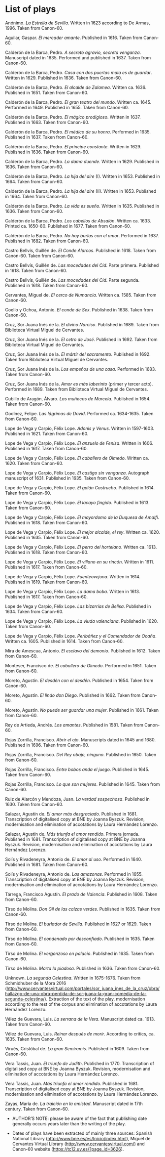 # List of plays

Anónimo. <i>La Estrella de Sevilla</i>. Written in 1623 according to De Armas, 1996. Taken from Canon-60.

Aguilar, Gaspar. <i>El mercader amante</i>. Published in 1616. Taken from Canon-60.

Calderón de la Barca, Pedro. <i>A secreto agravio, secreta venganza</i>. Manuscript dated in 1635. Performed and published in 1637. Taken from Canon-60.

Calderón de la Barca, Pedro. <i>Casa con dos puertas mala es de guardar</i>. Written in 1629. Published in 1636. Taken from Canon-60.

Calderón de la Barca, Pedro. <i>El alcalde de Zalamea</i>. Written ca. 1636. Published in 1651. Taken from Canon-60.

Calderón de la Barca, Pedro. <i>El gran teatro del mundo</i>. Written ca. 1645. Performed in 1649. Published in 1655. Taken from Canon-60.

Calderón de la Barca, Pedro. <i>El mágico prodigioso</i>. Written in 1637. Published in 1663. Taken from Canon-60.

Calderón de la Barca, Pedro. <i>El médico de su honra</i>. Performed in 1635. Published in 1637. Taken from Canon-60.

Calderón de la Barca, Pedro. <i>El príncipe constante</i>. Written in 1629. Published in 1636. Taken from Canon-60.

Calderón de la Barca, Pedro. <i>La dama duende</i>. Written in 1629. Published in 1636. Taken from Canon-60.

Calderón de la Barca, Pedro. <i>La hija del aire</i> (I). Written in 1653. Published in 1664. Taken from Canon-60.

Calderón de la Barca, Pedro. <i>La hija del aire</i> (II). Written in 1653. Published in 1664. Taken from Canon-60.

Calderón de la Barca, Pedro. <i>La vida es sueño</i>. Written in 1635. Published in 1636. Taken from Canon-60.

Calderón de la Barca, Pedro. <i>Los cabellos de Absalón</i>. Written ca. 1633. Printed ca. 1650-80. Published in 1677. Taken from Canon-60.

Calderón de la Barca, Pedro. <i>No hay burlas con el amor</i>. Performed in 1637. Published in 1682. Taken from Canon-60.

Castro Bellvís, Guillén de. <i>El Conde Alarcos</i>. Published in 1618. Taken from Canon-60. Taken from Canon-60.

Castro Bellvís, Guillén de. <i>Las mocedades del Cid</i>. Parte primera. Published in 1618. Taken from Canon-60.

Castro Bellvís, Guillén de. <i>Las mocedades del Cid</i>. Parte segunda. Published in 1618. Taken from Canon-60.

Cervantes, Miguel de. <i>El cerco de Numancia</i>. Written ca. 1585. Taken from Canon-60.

Coello y Ochoa, Antonio. <i>El conde de Sex</i>. Published in 1638. Taken from Canon-60.

Cruz, Sor Juana Inés de la. <i>El divino Narciso</i>. Published in 1689. Taken from Biblioteca Virtual Miguel de Cervantes.

Cruz, Sor Juana Inés de la. <i>El cetro de José</i>. Published in 1692. Taken from Biblioteca Virtual Miguel de Cervantes.

Cruz, Sor Juana Inés de la. <i>El mártir del sacramento</i>. Published in 1692. Taken from Biblioteca Virtual Miguel de Cervantes.

Cruz, Sor Juana Inés de la. <i>Los empeños de una casa</i>. Performed in 1683. Taken from Canon-60.

Cruz, Sor Juana Inés de la. <i>Amor es más laberinto</i> (primer y tercer acto). Performed in 1689. Taken from Biblioteca Virtual Miguel de Cervantes.

Cubillo de Aragón, Álvaro. <i>Las muñecas de Marcela</i>. Published in 1654. Taken from Canon-60.

Godínez, Felipe. <i>Las lágrimas de David</i>. Performed ca. 1634-1635. Taken from Canon-60.

Lope de Vega y Carpio, Félix Lope. <i>Adonis y Venus</i>. Written in 1597-1603. Published in 1621. Taken from Canon-60.

Lope de Vega y Carpio, Félix Lope. <i>El anzuelo de Fenisa</i>. Written in 1606. Published in 1617. Taken from Canon-60.

Lope de Vega y Carpio, Félix Lope. <i>El caballero de Olmedo</i>. Written ca. 1620. Taken from Canon-60.

Lope de Vega y Carpio, Félix Lope. <i>El castigo sin venganza</i>. Autograph manuscript of 1631. Published in 1635. Taken from Canon-60.

Lope de Vega y Carpio, Félix Lope. <i>El galán Castrucho</i>. Published in 1614. Taken from Canon-60.

Lope de Vega y Carpio, Félix Lope. <i>El lacayo fingido</i>. Published in 1613. Taken from Canon-60.

Lope de Vega y Carpio, Félix Lope. <i>El mayordomo de la Duquesa de Amalfi</i>. Published in 1618. Taken from Canon-60.

Lope de Vega y Carpio, Félix Lope. <i>El mejor alcalde, el rey</i>. Written ca. 1620. Published in 1635. Taken from Canon-60.

Lope de Vega y Carpio, Félix Lope. <i>El perro del hortelano</i>. Written ca. 1613. Published in 1618. Taken from Canon-60.

Lope de Vega y Carpio, Félix Lope. <i>El villano en su rincón</i>. Written in 1611. Published in 1617. Taken from Canon-60.

Lope de Vega y Carpio, Félix Lope. <i>Fuenteovejuna</i>. Written in 1614. Published in 1619. Taken from Canon-60.

Lope de Vega y Carpio, Félix Lope. <i>La dama boba</i>. Written in 1613. Published in 1617. Taken from Canon-60.

Lope de Vega y Carpio, Félix Lope. <i>Las bizarrías de Belisa</i>. Published in 1634. Taken from Canon-60.

Lope de Vega y Carpio, Félix Lope. <i>La viuda valenciana</i>. Published in 1620. Taken from Canon-60.

Lope de Vega y Carpio, Félix Lope. <i>Peribáñez y el Comendador de Ocaña</i>. Written ca. 1605. Published in 1614. Taken from Canon-60.

Mira de Amescua, Antonio. <i>El esclavo del demonio</i>. Published in 1612. Taken from Canon-60.

Monteser, Francisco de. <i>El caballero de Olmedo</i>. Performed in 1651. Taken from Canon-60.

Moreto, Agustín. <i>El desdén con el desdén</i>. Published in 1654. Taken from Canon-60.

Moreto, Agustín. <i>El lindo don Diego</i>. Published in 1662. Taken from Canon-60.

Moreto, Agustín. <i>No puede ser guardar una mujer</i>. Published in 1661. Taken from Canon-60.

Rey de Artieda, Andrés. <i>Los amantes</i>. Published in 1581. Taken from Canon-60.

Rojas Zorrilla, Francisco. <i>Abrir el ojo</i>. Manuscripts dated in 1645 and 1680. Published in 1696. Taken from Canon-60.

Rojas Zorrilla, Francisco. <i>Del Rey abajo, ninguno</i>. Published in 1650. Taken from Canon-60.

Rojas Zorrilla, Francisco. <i>Entre bobos anda el juego</i>. Published in 1645. Taken from Canon-60.

Rojas Zorrilla, Francisco. <i>Lo que son mujeres</i>. Published in 1645. Taken from Canon-60.

Ruiz de Alarcón y Mendoza, Juan. <i>La verdad sospechosa</i>. Published in 1630. Taken from Canon-60.

Salazar, Agustín de. <i>El amor más desgraciado</i>. Published in 1681. Transcription of digitalised copy at BNE by Joanna Byszuk. Revision, modernisation and elimination of accotations by Laura Hernández Lorenzo.

Salazar, Agustín de. <i>Más triunfa el amor rendido</i>. Primera jornada. Published in 1681. Transcription of digitalised copy at BNE by Joanna Byszuk. Revision, modernisation and elimination of accotations by Laura Hernández Lorenzo.

Solís y Rivadeneyra, Antonio de. <i>El amor al uso</i>. Performed in 1640. Published in 1681. Taken from Canon-60.

Solís y Rivadeneyra, Antonio de. <i>Las amazonas</i>. Performed in 1655. Transcription of digitalised copy at BNE by Joanna Byszuk. Revision, modernisation and elimination of accotations by Laura Hernández Lorenzo.

Tárrega, Francisco Agustín. <i>El prado de Valencia</i>. Published in 1608. Taken from Canon-60.

Tirso de Molina. <i>Don Gil de las calzas verdes</i>. Published in 1635. Taken from Canon-60.

Tirso de Molina. <i>El burlador de Sevilla</i>. Published in 1627 or 1629. Taken from Canon-60.

Tirso de Molina. <i>El condenado por desconfiado</i>. Published in 1635. Taken from Canon-60.

Tirso de Molina. <i>El vergonzoso en palacio</i>. Published in 1635. Taken from Canon-60.

Tirso de Molina. <i>Marta la piadosa</i>. Published in 1636. Taken from Canon-60.

Unknown. <i>La segunda Celestina</i>. Written in 1675-1676. Taken from Schmidhuber de la Mora 2016 (http://www.cervantesvirtual.com/portales/sor_juana_ines_de_la_cruz/obra/hallazgo-de-una-obra-perdida-de-sor-juana-la-gran-comedia-de-la-segunda-celestina/). Extraction of the text of the play, modernisation according to the rest of the corpus and elimination of accotations  by Laura Hernández Lorenzo.

Vélez de Guevara, Luis. <i>La serrana de la Vera</i>. Manuscript dated ca. 1613. Taken from Canon-60.

Vélez de Guevara, Luis. <i>Reinar después de morir</i>. According to critics, ca. 1635. Taken from Canon-60.

Virués, Cristóbal de. <i>La gran Semíramis</i>. Published in 1609. Taken from Canon-60.

Vera Tassis, Juan. <i>El triunfo de Judith</i>. Published in 1770. Transcription of digitalised copy at BNE by Joanna Byszuk. Revision, modernisation and elimination of accotations by Laura Hernández Lorenzo.

Vera Tassis, Juan. <i>Más triunfa el amor rendido</i>. Published in 1681. Transcription of digitalised copy at BNE by Joanna Byszuk. Revision, modernisation and elimination of accotations by Laura Hernández Lorenzo.

Zayas, María de. <i>La traición en la amistad</i>. Manuscript dated in 17th century. Taken from Canon-60.


* AUTHOR’S NOTE: please be aware of the fact that publishing date generally occurs years later than the writing of the play.

* Dates of plays have been extracted of mainly three sources: Spanish National Library (http://www.bne.es/es/Inicio/index.html), Miguel de Cervantes Virtual Library (http://www.cervantesvirtual.com/) and Canon-60 website (https://tc12.uv.es/?page_id=3626). 
